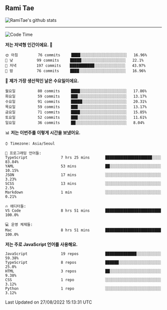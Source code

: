 ## Rami Tae

![RamiTae's github stats](https://github-readme-stats.vercel.app/api?username=RamiTae&show_icons=true&theme=tokyonight)

---
<!--START_SECTION:waka-->
![Code Time](http://img.shields.io/badge/Code%20Time-344%20hrs%206%20mins-blue)

**저는 저녁형 인간이에요. 🦉** 

```text
🌞 아침         76 commits     ████░░░░░░░░░░░░░░░░░░░░░   16.96% 
🌆 낮　         99 commits     █████░░░░░░░░░░░░░░░░░░░░   22.1% 
🌃 저녁         197 commits    ███████████░░░░░░░░░░░░░░   43.97% 
🌙 밤　         76 commits     ████░░░░░░░░░░░░░░░░░░░░░   16.96%

```
📅 **제가 가장 생산적인 날은 수요일이에요.** 

```text
월요일          80 commits     ████░░░░░░░░░░░░░░░░░░░░░   17.86% 
화요일          59 commits     ███░░░░░░░░░░░░░░░░░░░░░░   13.17% 
수요일          91 commits     █████░░░░░░░░░░░░░░░░░░░░   20.31% 
목요일          59 commits     ███░░░░░░░░░░░░░░░░░░░░░░   13.17% 
금요일          71 commits     ████░░░░░░░░░░░░░░░░░░░░░   15.85% 
토요일          52 commits     ███░░░░░░░░░░░░░░░░░░░░░░   11.61% 
일요일          36 commits     ██░░░░░░░░░░░░░░░░░░░░░░░   8.04%

```


📊 **저는 이번주를 이렇게 시간을 보냈어요.** 

```text
⌚︎ Timezone: Asia/Seoul

💬 프로그래밍 언어들: 
TypeScript               7 hrs 25 mins       █████████████████████░░░░   83.84% 
YAML                     53 mins             ██░░░░░░░░░░░░░░░░░░░░░░░   10.15% 
JSON                     17 mins             ░░░░░░░░░░░░░░░░░░░░░░░░░   3.23% 
SCSS                     13 mins             ░░░░░░░░░░░░░░░░░░░░░░░░░   2.5% 
Markdown                 1 min               ░░░░░░░░░░░░░░░░░░░░░░░░░   0.21%

🔥 에디터들: 
VS Code                  8 hrs 51 mins       █████████████████████████   100.0%

💻 운영 체제들: 
Mac                      8 hrs 51 mins       █████████████████████████   100.0%

```

**저는 주로 JavaScript 언어를 사용해요.** 

```text
JavaScript               19 repos            ██████████████░░░░░░░░░░░   59.38% 
TypeScript               8 repos             ██████░░░░░░░░░░░░░░░░░░░   25.0% 
HTML                     3 repos             ██░░░░░░░░░░░░░░░░░░░░░░░   9.38% 
CSS                      1 repo              ░░░░░░░░░░░░░░░░░░░░░░░░░   3.12% 
Python                   1 repo              ░░░░░░░░░░░░░░░░░░░░░░░░░   3.12%

```



 Last Updated on 27/08/2022 15:13:31 UTC
<!--END_SECTION:waka-->
